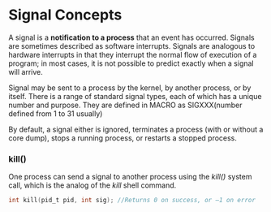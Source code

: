 # Signal Concepts
A signal is a **notification to a process** that an event has occurred. Signals are sometimes described as software interrupts. Signals are analogous to hardware interrupts in that they interrupt the normal flow of execution of a program; in most cases, it is not possible to predict exactly when a signal will arrive.

Signal may be sent to a process by the kernel, by another process, or by itself. There is a range of standard signal types, each of which has a unique number and purpose.
They are defined in MACRO as SIGXXX(number defined from 1 to 31 usually)

By default, a signal either is ignored, terminates a process (with or without a core dump), stops a running process, or restarts a stopped process.

### kill()

One process can send a signal to another process using the *kill()* system call, which is the analog of the *kill* shell command.
```c
int kill(pid_t pid, int sig); //Returns 0 on success, or –1 on error
```